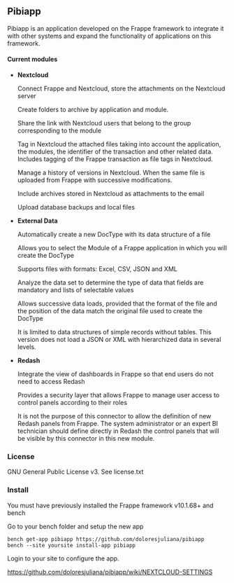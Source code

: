 
## Pibiapp

Pibiapp is an application developed on the Frappe framework to integrate it with other systems and expand the functionality of applications on this framework.

#### Current modules

- **Nextcloud**
    
    Connect Frappe and Nextcloud, store the attachments on the Nextcloud server
    
    Create folders to archive by application and module.
    
    Share the link with Nextcloud users that belong to the group corresponding to the module
    
    Tag in Nextcloud the attached files taking into account the application, the modules, the identifier of the transaction and other related data. Includes tagging of the Frappe transaction as file tags in Nextcloud.
    
    Manage a history of versions in Nextcloud. When the same file is uploaded from Frappe with successive modifications.
    
    Include archives stored in Nextcloud as attachments to the email
    
    Upload database backups and local files
    
- **External Data**
    
    Automatically create a new DocType with its data structure of a file
    
    Allows you to select the Module of a Frappe application in which you will create the DocType
    
    Supports files with formats: Excel, CSV, JSON and XML
    
    Analyze the data set to determine the type of data that fields are mandatory and lists of selectable values
    
    Allows successive data loads, provided that the format of the file and the position of the data match the original file used to create the DocType
    
    
    It is limited to data structures of simple records without tables. This version does not load a JSON or XML with hierarchized data in several levels.    

- **Redash**

    Integrate the view of dashboards in Frappe so that end users do not need to access Redash
    
    Provides a security layer that allows Frappe to manage user access to control panels according to their roles

    It is not the purpose of this connector to allow the definition of new Redash panels from Frappe. The system administrator or an expert BI technician should define directly in Redash the control panels that will be visible by this connector in this new module.
    
### License

GNU General Public License v3. See license.txt

### Install

You must have previously installed the Frappe framework v10.1.68+ and bench

Go to your bench folder and setup the new app

```
bench get-app pibiapp https://github.com/doloresjuliana/pibiapp
bench --site yoursite install-app pibiapp
```

Login to your site to configure the app.

https://github.com/doloresjuliana/pibiapp/wiki/NEXTCLOUD-SETTINGS
